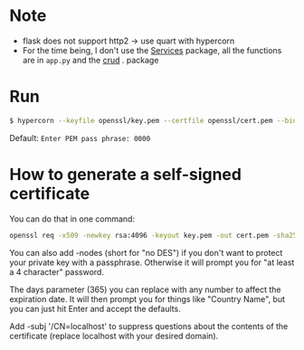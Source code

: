 # Note
* flask does not support http2 -> use quart with hypercorn
* For the time being, I don't use the [Services](./Services/) package, all the functions are in `app.py` and the [crud](./crud/) . package


# Run
```sh
$ hypercorn --keyfile openssl/key.pem --certfile openssl/cert.pem --bind 'localhost:5000' app:app
```
Default: ```Enter PEM pass phrase: 0000```
# How to generate a self-signed certificate
You can do that in one command:

```sh
openssl req -x509 -newkey rsa:4096 -keyout key.pem -out cert.pem -sha256 -days 365
```

You can also add -nodes (short for "no DES") if you don't want to protect your private key with a passphrase. Otherwise it will prompt you for "at least a 4 character" password.

The days parameter (365) you can replace with any number to affect the expiration date. It will then prompt you for things like "Country Name", but you can just hit Enter and accept the defaults.

Add -subj '/CN=localhost' to suppress questions about the contents of the certificate (replace localhost with your desired domain).